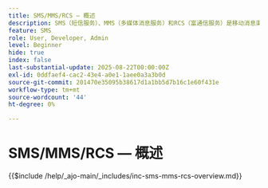 ```yaml
---
title: SMS/MMS/RCS — 概述
description: SMS（短信服务）、MMS（多媒体消息服务）和RCS（富通信服务）是移动消息渠道，可让您直接联系到用户的电话号码，而无需应用程序或互联网连接（短信/彩信）
feature: SMS
role: User, Developer, Admin
level: Beginner
hide: true
index: false
last-substantial-update: 2025-08-22T00:00:00Z
exl-id: 0ddfaef4-cac2-43e4-a0e1-1aee0a3a3b0d
source-git-commit: 201470e35095b38617d1a1bb5d7b16c1e60f431e
workflow-type: tm+mt
source-wordcount: '44'
ht-degree: 0%

---
```


# SMS/MMS/RCS — 概述

{{$include /help/_ajo-main/_includes/inc-sms-mms-rcs-overview.md}}
